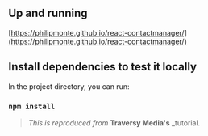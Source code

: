 ## Up and running

[https://philipmonte.github.io/react-contactmanager/](https://philipmonte.github.io/react-contactmanager/)

## Install dependencies to test it locally

In the project directory, you can run:

### `npm install`

> _This is reproduced from_ **Traversy Media's** \_tutorial.
